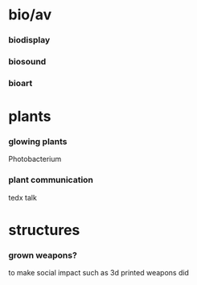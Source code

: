 # bio/av

### biodisplay

### biosound

### bioart

# plants

### glowing plants

Photobacterium

### plant communication

tedx talk

# structures

### grown weapons?

to make social impact such as 3d printed weapons did
